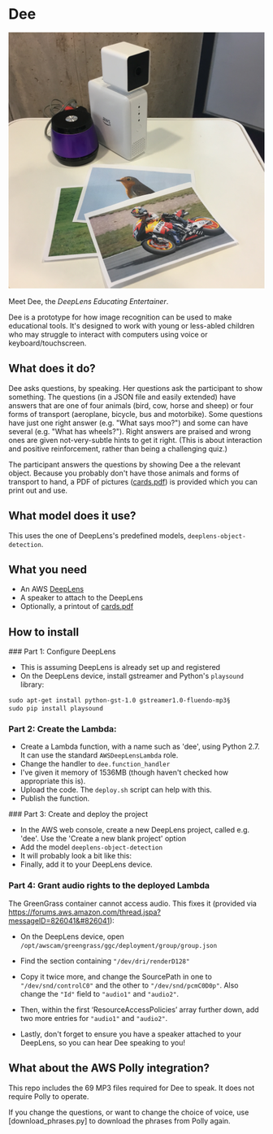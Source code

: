# Dee

![Picture of Dee](dee.jpg)

Meet Dee, the *DeepLens Educating Entertainer*.

Dee is a prototype for how image recognition can be used to make educational tools.
It's designed to work with young or less-abled children who may struggle to interact
with computers using voice or keyboard/touchscreen.

## What does it do?

Dee asks questions, by speaking. Her questions ask the participant to show something. The questions (in a JSON file and easily extended) have answers that are one of four animals (bird, cow, horse and sheep) or four forms of transport (aeroplane, bicycle, bus and motorbike). Some questions have just one right answer (e.g. "What says moo?") and some can have several (e.g. "What has wheels?"). Right answers are praised and wrong ones are given not-very-subtle hints to get it right. (This is about interaction and positive reinforcement, rather than being a challenging quiz.)

The participant answers the questions by showing Dee a the relevant object. Because you probably don't have those animals and forms of transport to hand, a PDF of pictures ([cards.pdf](cards.pdf)) is provided which you can print out and use.

## What model does it use?

This uses the one of DeepLens's predefined models, `deeplens-object-detection`.

## What you need

* An AWS [DeepLens](https://aws.amazon.com/deeplens/)
* A speaker to attach to the DeepLens
* Optionally, a printout of [cards.pdf](cards.pdf)

## How to install

### Part 1: Configure DeepLens

* This is assuming DeepLens is already set up and registered
* On the DeepLens device, install gstreamer and Python's `playsound` library:

```
sudo apt-get install python-gst-1.0 gstreamer1.0-fluendo-mp3§
sudo pip install playsound
```

### Part 2: Create the Lambda:

* Create a Lambda function, with a name such as 'dee', using Python 2.7. It can use the standard `AWSDeepLensLambda` role.
* Change the handler to `dee.function_handler`
* I've given it memory of 1536MB (though haven't checked how appropriate this is).
* Upload the code. The `deploy.sh` script can help with this.
* Publish the function.

### Part 3: Create and deploy the project

* In the AWS web console, create a new DeepLens project, called e.g. 'dee'. Use the 'Create a new blank project' option
* Add the model `deeplens-object-detection`
* It will probably look a bit like this:
* Finally, add it to your DeepLens device.

### Part 4: Grant audio rights to the deployed Lambda

The GreenGrass container cannot access audio.
This fixes it (provided via https://forums.aws.amazon.com/thread.jspa?messageID=826041&#826041):

* On the DeepLens device, open `/opt/awscam/greengrass/ggc/deployment/group/group.json`
* Find the section containing `"/dev/dri/renderD128"`
* Copy it twice more, and change the SourcePath in one to `"/dev/snd/controlC0"` and the other to `"/dev/snd/pcmC0D0p"`. Also change the `"Id"` field to `"audio1"` and `"audio2"`.
* Then, within the first ‘ResourceAccessPolicies’ array further down, add two more entries for `"audio1"` and `"audio2"`.

* Lastly, don't forget to ensure you have a speaker attached to your DeepLens, so you can hear Dee speaking to you!

## What about the AWS Polly integration?

This repo includes the 69 MP3 files required for Dee to speak. It does not require Polly to operate.

If you change the questions, or want to change the choice of voice, use [download_phrases.py] to download the phrases from Polly again.
